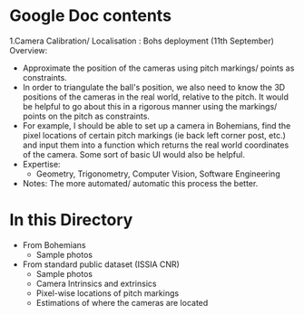 # Google Doc contents
1.Camera Calibration/ Localisation : Bohs deployment (11th September)
Overview:
- Approximate the position of the cameras using pitch markings/ points as constraints.
- In order to triangulate the ball's position, we also need to know the 3D  positions of the cameras in the real world, relative to the pitch. It would be helpful to go about this in a rigorous manner using the markings/ points on the pitch as constraints. 
- For example, I should be able to set up a camera in Bohemians, find the pixel locations of certain pitch markings (ie back left corner post, etc.) and input them into a function which returns the real world coordinates of the camera. Some sort of basic UI would also be helpful.
- Expertise:	
  - Geometry, Trigonometry, Computer Vision, Software Engineering
- Notes: The more automated/ automatic this process the better.

# In this Directory 
- From Bohemians 
  - Sample photos 
- From standard public dataset (ISSIA CNR)
  - Sample photos 
  - Camera Intrinsics and extrinsics
  - Pixel-wise locations of pitch markings 
  - Estimations of where the cameras are located 
 
